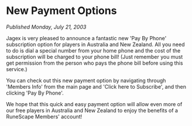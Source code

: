 # New Payment Options
*Published Monday, July 21, 2003*

 Jagex is very pleased to announce a fantastic new 'Pay By Phone' subscription option for players in Australia and New Zealand.
All you need to do is dial a special number from your home phone and the cost of the subscription will be charged to your phone bill! (Just remember you must get permission from the person who pays the phone bill before using this service.)

You can check out this new payment option by navigating through 'Members Info' from the main page and 'Click here to Subscribe', and then clicking 'Pay By Phone'.

We hope that this quick and easy payment option will allow even more of our free players in Australia and New Zealand to enjoy the benefits of a RuneScape Members' account!